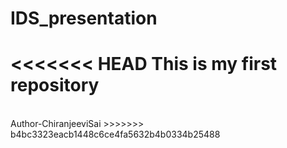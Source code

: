 # IDS_presentation
<<<<<<< HEAD
This is my first repository
=======
<br>
Author-ChiranjeeviSai
>>>>>>> b4bc3323eacb1448c6ce4fa5632b4b0334b25488
